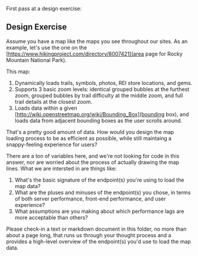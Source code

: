 First pass at a design exercise:

## Design Exercise

Assume you have a map like the maps you see throughout our sites. As an example, let's use the one on the [https://www.hikingproject.com/directory/8007421](area page for Rocky Mountain National Park).

This map:
1. Dynamically loads trails, symbols, photos, REI store locations, and gems.
2. Supports 3 basic zoom levels: identical grouped bubbles at the furthest zoom, grouped bubbles by trail difficulty at the middle zoom, and full trail details at the closest zoom.
3. Loads data within a given [http://wiki.openstreetmap.org/wiki/Bounding_Box](bounding box), and loads data from adjacent bounding boxes as the user scrolls around.

That's a pretty good amount of data. How would you design the map loading process to be as efficient as possible, while still maintaing a snappy-feeling experience for users?

There are a ton of variables here, and we're not looking for code in this answer, nor are worried about the process of actually drawing the map lines. What we are intersted in are things like:

1. What's the basic signature of the endpoint(s) you're using to load the map data?
2. What are the pluses and minuses of the endpoint(s) you chose, in terms of both server performance, front-end performance, and user experience?
3. What assumptions are you making about which performance lags are more acceptable than others?

Please check-in a text or markdown document in this folder, no more than about a page long, that runs us through your thought process and a provides a high-level overview of the endpoint(s) you'd use to load the map data.
